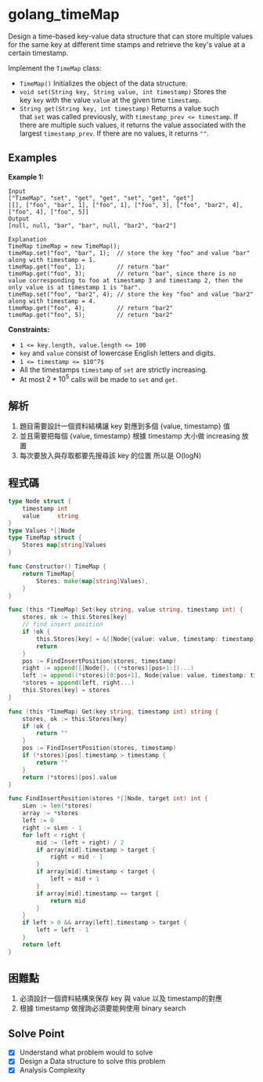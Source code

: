 # golang_timeMap

Design a time-based key-value data structure that can store multiple values for the same key at different time stamps and retrieve the key's value at a certain timestamp.

Implement the `TimeMap` class:

- `TimeMap()` Initializes the object of the data structure.
- `void set(String key, String value, int timestamp)` Stores the key `key` with the value `value` at the given time `timestamp`.
- `String get(String key, int timestamp)` Returns a value such that `set` was called previously, with `timestamp_prev <= timestamp`. If there are multiple such values, it returns the value associated with the largest `timestamp_prev`. If there are no values, it returns `""`.

## Examples

**Example 1:**

```
Input
["TimeMap", "set", "get", "get", "set", "get", "get"]
[[], ["foo", "bar", 1], ["foo", 1], ["foo", 3], ["foo", "bar2", 4], ["foo", 4], ["foo", 5]]
Output
[null, null, "bar", "bar", null, "bar2", "bar2"]

Explanation
TimeMap timeMap = new TimeMap();
timeMap.set("foo", "bar", 1);  // store the key "foo" and value "bar" along with timestamp = 1.
timeMap.get("foo", 1);         // return "bar"
timeMap.get("foo", 3);         // return "bar", since there is no value corresponding to foo at timestamp 3 and timestamp 2, then the only value is at timestamp 1 is "bar".
timeMap.set("foo", "bar2", 4); // store the key "foo" and value "bar2" along with timestamp = 4.
timeMap.get("foo", 4);         // return "bar2"
timeMap.get("foo", 5);         // return "bar2"

```

**Constraints:**

- `1 <= key.length, value.length <= 100`
- `key` and `value` consist of lowercase English letters and digits.
- `1 <= timestamp <= $10^7$`
- All the timestamps `timestamp` of `set` are strictly increasing.
- At most $`2*10^5`$ calls will be made to `set` and `get`.

## 解析

1. 題目需要設計一個資料結構讓 key  對應到多個 {value, timestamp} 值
2. 並且需要把每個 {value, timestamp} 根據 timestamp 大小做 increasing 放置
3. 每次要放入與存取都要先搜尋該 key 的位置 所以是 O(logN)

## 程式碼

```go
type Node struct {
	timestamp int
	value     string
}
type Values *[]Node
type TimeMap struct {
	Stores map[string]Values
}

func Constructor() TimeMap {
	return TimeMap{
		Stores: make(map[string]Values),
	}
}

func (this *TimeMap) Set(key string, value string, timestamp int) {
	stores, ok := this.Stores[key]
	// find insert position
	if !ok {
		this.Stores[key] = &[]Node{{value: value, timestamp: timestamp}}
		return
	}
	pos := FindInsertPosition(stores, timestamp)
	right := append([]Node{}, ((*stores)[pos+1:])...)
	left := append((*stores)[0:pos+1], Node{value: value, timestamp: timestamp})
	*stores = append(left, right...)
	this.Stores[key] = stores
}

func (this *TimeMap) Get(key string, timestamp int) string {
	stores, ok := this.Stores[key]
	if !ok {
		return ""
	}
	pos := FindInsertPosition(stores, timestamp)
	if (*stores)[pos].timestamp > timestamp {
		return ""
	}
	return (*stores)[pos].value
}

func FindInsertPosition(stores *[]Node, target int) int {
	sLen := len(*stores)
	array := *stores
	left := 0
	right := sLen - 1
	for left < right {
		mid := (left + right) / 2
		if array[mid].timestamp > target {
			right = mid - 1
		}
		if array[mid].timestamp < target {
			left = mid + 1
		}
		if array[mid].timestamp == target {
			return mid
		}
	}
	if left > 0 && array[left].timestamp > target {
		left = left - 1
	}
	return left
}
```

## 困難點

1. 必須設計一個資料結構來保存 key 與 value 以及 timestamp的對應
2. 根據 timestamp 做搜詢必須要能夠使用 binary search

## Solve Point

- [x]  Understand what problem would to solve
- [x]  Design a Data structure to solve this problem
- [x]  Analysis Complexity